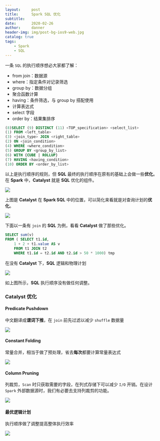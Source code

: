 ```yaml
---
layout:     post
title:      Spark SQL 优化
subtitle:   
date:       2020-02-26
author:     danner
header-img: img/post-bg-ios9-web.jpg
catalog: true
tags:
    - Spark
    - SQL
---
```


一条 `SQL` 的执行顺序想必大家都了解：

- from join：数据源
- where：指定条件对记录筛选
- group by：数据分组
- 聚合函数计算
- having：条件筛选，与 group by 搭配使用
- 计算表达式
- select 字段
- order by：结果集排序

```sql
(8)SELECT (9) DISTINCT (11) <TOP_specification> <select_list>
(1) FROM <left_table>
(3) <join_type> JOIN <right_table>
(2) ON <join_condition>
(4) WHERE <where_condition>
(5) GROUP BY <group_by_list>
(6) WITH {CUBE | ROLLUP}
(7) HAVING <having_condition>
(10) ORDER BY <order_by_list>
```

以上是执行顺序的规则，但 **SQL** 最终的执行顺序在原有的基础上会做一些**优化**。在 **Spark** 中，**Catalyst** 就是 **SQL** 优化的组件。

![](https://vendanner.github.io/img/Spark/catalyst_frontend.png)

上图是 **Catalyst** 在 **Spark SQL** 中的位置，可以简化来看就是对查询计划的**优化**。

![](https://vendanner.github.io/img/Spark/catalyst_overview.png)

下面以一条有 `join` 的 **SQL** 为例，看看 **Catalyst** 做了那些优化。

```sql
SELECT sum(v) 
FROM ( SELECT t1.id,
	1 + 2 + t1.value AS v 
	FROM t1 JOIN t2
	WHERE t1.id = t2.id AND t2.id > 50 * 1000) tmp
```

 在没有 **Catalyst** 下，**SQL** 逻辑和物理计划

![](https://vendanner.github.io/img/Spark/spark_sql_login.png)

如上图所示，**SQL** 执行顺序没有做任何调整。

### Catalyst 优化

#### Predicate Pushdown

中文翻译成**谓词下推**，在 `join` 前先过滤以减少 `shuffle` 数据量

![](https://vendanner.github.io/img/Spark/Catalyst_Predicate_Pushdown.png)

#### Constant Folding

常量合并，相当于做了预处理，省去**每次**都要计算常量表达式

![](https://vendanner.github.io/img/Spark/Catalyst_Constant_Folding.png)

#### Column Pruning

列裁剪，`Scan` 时只获取需要的字段，在列式存储下可以减少 `I/O` 开销。在设计 `Spark` 外部数据源时，我们有必要去支持列裁剪的功能。

![](https://vendanner.github.io/img/Spark/Catalyst_Column_Pruning.png)

#### 最优逻辑计划

执行顺序做了调整提高整体执行效率

![](https://vendanner.github.io/img/Spark/Catalyst_Optimized_Logical_Plan.png)



 